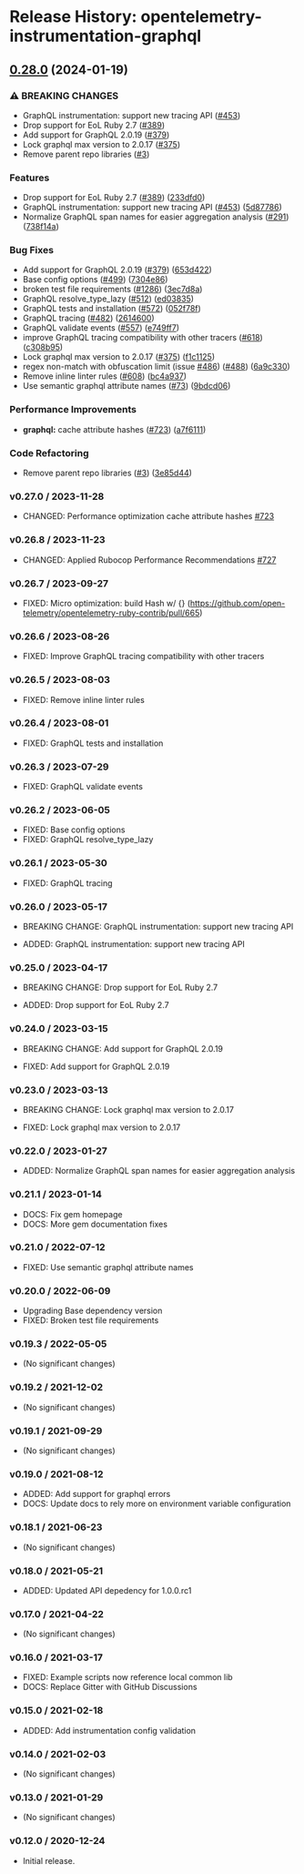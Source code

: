 # Release History: opentelemetry-instrumentation-graphql

## [0.28.0](https://github.com/scbjans/opentelemetry-ruby-contrib/compare/opentelemetry-instrumentation-graphql-v0.27.0...opentelemetry-instrumentation-graphql/v0.28.0) (2024-01-19)


### ⚠ BREAKING CHANGES

* GraphQL instrumentation: support new tracing API ([#453](https://github.com/scbjans/opentelemetry-ruby-contrib/issues/453))
* Drop support for EoL Ruby 2.7 ([#389](https://github.com/scbjans/opentelemetry-ruby-contrib/issues/389))
* Add support for GraphQL 2.0.19 ([#379](https://github.com/scbjans/opentelemetry-ruby-contrib/issues/379))
* Lock graphql max version to 2.0.17 ([#375](https://github.com/scbjans/opentelemetry-ruby-contrib/issues/375))
* Remove parent repo libraries ([#3](https://github.com/scbjans/opentelemetry-ruby-contrib/issues/3))

### Features

* Drop support for EoL Ruby 2.7 ([#389](https://github.com/scbjans/opentelemetry-ruby-contrib/issues/389)) ([233dfd0](https://github.com/scbjans/opentelemetry-ruby-contrib/commit/233dfd0dae81346e9687090f9d8dfb85215e0ba7))
* GraphQL instrumentation: support new tracing API ([#453](https://github.com/scbjans/opentelemetry-ruby-contrib/issues/453)) ([5d87786](https://github.com/scbjans/opentelemetry-ruby-contrib/commit/5d87786984b42e795af4646a3e9ca240c56573e9))
* Normalize GraphQL span names for easier aggregation analysis ([#291](https://github.com/scbjans/opentelemetry-ruby-contrib/issues/291)) ([738f14a](https://github.com/scbjans/opentelemetry-ruby-contrib/commit/738f14a39339d8226d5a417d76975c58e2f0e312))


### Bug Fixes

* Add support for GraphQL 2.0.19 ([#379](https://github.com/scbjans/opentelemetry-ruby-contrib/issues/379)) ([653d422](https://github.com/scbjans/opentelemetry-ruby-contrib/commit/653d422989f10dedf6784f553940c9dd9202b6a0))
* Base config options ([#499](https://github.com/scbjans/opentelemetry-ruby-contrib/issues/499)) ([7304e86](https://github.com/scbjans/opentelemetry-ruby-contrib/commit/7304e86e9a3beba5c20f790b256bbb54469411ca))
* broken test file requirements ([#1286](https://github.com/scbjans/opentelemetry-ruby-contrib/issues/1286)) ([3ec7d8a](https://github.com/scbjans/opentelemetry-ruby-contrib/commit/3ec7d8a456dbd3c9bbad7b397a3da8b8a311d8e3))
* GraphQL resolve_type_lazy ([#512](https://github.com/scbjans/opentelemetry-ruby-contrib/issues/512)) ([ed03835](https://github.com/scbjans/opentelemetry-ruby-contrib/commit/ed038358d63b3fbeb66d33ccf21f3f0414312127))
* GraphQL tests and installation ([#572](https://github.com/scbjans/opentelemetry-ruby-contrib/issues/572)) ([052f78f](https://github.com/scbjans/opentelemetry-ruby-contrib/commit/052f78f5ac29df967f4aa94b5c87ad16d11b978b))
* GraphQL tracing ([#482](https://github.com/scbjans/opentelemetry-ruby-contrib/issues/482)) ([2614600](https://github.com/scbjans/opentelemetry-ruby-contrib/commit/2614600916338a5a3a13f56bb9cea0daccb5f9d0))
* GraphQL validate events ([#557](https://github.com/scbjans/opentelemetry-ruby-contrib/issues/557)) ([e749ff7](https://github.com/scbjans/opentelemetry-ruby-contrib/commit/e749ff7e234dca78dc25f38226cf4f2328b952ce))
* improve GraphQL tracing compatibility with other tracers ([#618](https://github.com/scbjans/opentelemetry-ruby-contrib/issues/618)) ([c308b95](https://github.com/scbjans/opentelemetry-ruby-contrib/commit/c308b95b34e16a72dc744fd57cc705183d15956f))
* Lock graphql max version to 2.0.17 ([#375](https://github.com/scbjans/opentelemetry-ruby-contrib/issues/375)) ([f1c1125](https://github.com/scbjans/opentelemetry-ruby-contrib/commit/f1c112529bce28a2dbbbfa01df80b5a0a7bbdb93))
* regex non-match with obfuscation limit (issue [#486](https://github.com/scbjans/opentelemetry-ruby-contrib/issues/486)) ([#488](https://github.com/scbjans/opentelemetry-ruby-contrib/issues/488)) ([6a9c330](https://github.com/scbjans/opentelemetry-ruby-contrib/commit/6a9c33088c6c9f39b2bc30247a3ed825553c07d4))
* Remove inline linter rules ([#608](https://github.com/scbjans/opentelemetry-ruby-contrib/issues/608)) ([bc4a937](https://github.com/scbjans/opentelemetry-ruby-contrib/commit/bc4a937ed2a0d1898f0f19ae45a2b3a0ef9a067c))
* Use semantic graphql attribute names ([#73](https://github.com/scbjans/opentelemetry-ruby-contrib/issues/73)) ([9bdcd06](https://github.com/scbjans/opentelemetry-ruby-contrib/commit/9bdcd06e03d74b33f9470c2972b66a573876ac5f))


### Performance Improvements

* **graphql:** cache attribute hashes ([#723](https://github.com/scbjans/opentelemetry-ruby-contrib/issues/723)) ([a7f6111](https://github.com/scbjans/opentelemetry-ruby-contrib/commit/a7f6111e769b5547cae5291765b4c45318ff6fdf))


### Code Refactoring

* Remove parent repo libraries ([#3](https://github.com/scbjans/opentelemetry-ruby-contrib/issues/3)) ([3e85d44](https://github.com/scbjans/opentelemetry-ruby-contrib/commit/3e85d4436d338f326816c639cd2087751c63feb1))

### v0.27.0 / 2023-11-28

* CHANGED: Performance optimization cache attribute hashes [#723](https://github.com/open-telemetry/opentelemetry-ruby-contrib/pull/723)

### v0.26.8 / 2023-11-23

* CHANGED: Applied Rubocop Performance Recommendations [#727](https://github.com/open-telemetry/opentelemetry-ruby-contrib/pull/727)

### v0.26.7 / 2023-09-27

* FIXED: Micro optimization: build Hash w/ {} (https://github.com/open-telemetry/opentelemetry-ruby-contrib/pull/665)

### v0.26.6 / 2023-08-26

* FIXED: Improve GraphQL tracing compatibility with other tracers

### v0.26.5 / 2023-08-03

* FIXED: Remove inline linter rules

### v0.26.4 / 2023-08-01

* FIXED: GraphQL tests and installation

### v0.26.3 / 2023-07-29

* FIXED: GraphQL validate events

### v0.26.2 / 2023-06-05

* FIXED: Base config options 
* FIXED: GraphQL resolve_type_lazy 

### v0.26.1 / 2023-05-30

* FIXED: GraphQL tracing

### v0.26.0 / 2023-05-17

* BREAKING CHANGE: GraphQL instrumentation: support new tracing API 

* ADDED: GraphQL instrumentation: support new tracing API

### v0.25.0 / 2023-04-17

* BREAKING CHANGE: Drop support for EoL Ruby 2.7 

* ADDED: Drop support for EoL Ruby 2.7 

### v0.24.0 / 2023-03-15

* BREAKING CHANGE: Add support for GraphQL 2.0.19

* FIXED: Add support for GraphQL 2.0.19

### v0.23.0 / 2023-03-13

* BREAKING CHANGE: Lock graphql max version to 2.0.17

* FIXED: Lock graphql max version to 2.0.17

### v0.22.0 / 2023-01-27

* ADDED: Normalize GraphQL span names for easier aggregation analysis 

### v0.21.1 / 2023-01-14

* DOCS: Fix gem homepage 
* DOCS: More gem documentation fixes 

### v0.21.0 / 2022-07-12

* FIXED: Use semantic graphql attribute names 

### v0.20.0 / 2022-06-09

* Upgrading Base dependency version
* FIXED: Broken test file requirements 

### v0.19.3 / 2022-05-05

* (No significant changes)

### v0.19.2 / 2021-12-02

* (No significant changes)

### v0.19.1 / 2021-09-29

* (No significant changes)

### v0.19.0 / 2021-08-12

* ADDED: Add support for graphql errors 
* DOCS: Update docs to rely more on environment variable configuration 

### v0.18.1 / 2021-06-23

* (No significant changes)

### v0.18.0 / 2021-05-21

* ADDED: Updated API depedency for 1.0.0.rc1

### v0.17.0 / 2021-04-22

* (No significant changes)

### v0.16.0 / 2021-03-17

* FIXED: Example scripts now reference local common lib
* DOCS: Replace Gitter with GitHub Discussions

### v0.15.0 / 2021-02-18

* ADDED: Add instrumentation config validation

### v0.14.0 / 2021-02-03

* (No significant changes)

### v0.13.0 / 2021-01-29

* (No significant changes)

### v0.12.0 / 2020-12-24

* Initial release.

